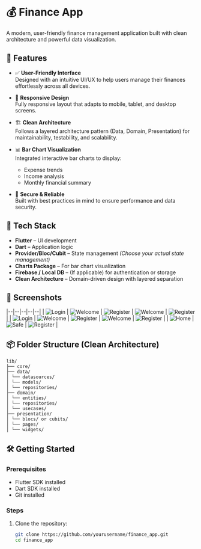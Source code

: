 # 💰 Finance App

A modern, user-friendly finance management application built with clean architecture and powerful data visualization.

## 🚀 Features

- ✅ **User-Friendly Interface**  
  Designed with an intuitive UI/UX to help users manage their finances effortlessly across all devices.

- 📱 **Responsive Design**  
  Fully responsive layout that adapts to mobile, tablet, and desktop screens.

- 🏗️ **Clean Architecture**  
  Follows a layered architecture pattern (Data, Domain, Presentation) for maintainability, testability, and scalability.

- 📊 **Bar Chart Visualization**  
  Integrated interactive bar charts to display:
  - Expense trends
  - Income analysis
  - Monthly financial summary

- 🔐 **Secure & Reliable**  
  Built with best practices in mind to ensure performance and data security.

## 🧱 Tech Stack

- **Flutter** – UI development
- **Dart** – Application logic
- **Provider/Bloc/Cubit** – State management *(Choose your actual state management)*
- **Charts Package** – For bar chart visualization
- **Firebase / Local DB** – (If applicable) for authentication or storage
- **Clean Architecture** – Domain-driven design with layered separation

## 📸 Screenshots

|--|--|--|--|--|
| ![Login](screenshot_1.png) | ![Welcome](screenshot_1.png) | ![Register](screenshot_1.png) | ![Welcome](screenshot_1.png) | ![Register](screenshot_1.png) |
| ![Login](screenshot_1.png) | ![Welcome](screenshot_1.png) | ![Register](screenshot_1.png) | ![Welcome](screenshot_1.png) | ![Register](screenshot_1.png) |
| ![Home](screenshot_1.png) | ![Safe](screenshot_1.png) | ![Register](screenshot_1.png) |


## 📦 Folder Structure (Clean Architecture)
```bach
lib/
├── core/
├── data/
│ └── datasources/
│ └── models/
│ └── repositories/
├── domain/
│ └── entities/
│ └── repositories/
│ └── usecases/
├── presentation/
│ └── blocs/ or cubits/
│ └── pages/
│ └── widgets/
```

## 🛠️ Getting Started

### Prerequisites

- Flutter SDK installed
- Dart SDK installed
- Git installed

### Steps

1. Clone the repository:
   ```bash
   git clone https://github.com/yourusername/finance_app.git
   cd finance_app
